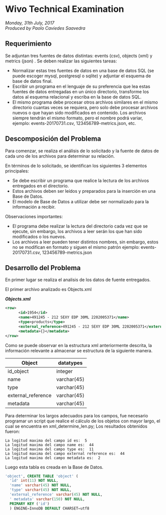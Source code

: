 # Wivo Technical Examination #
*Monday, 31th July, 2017*  
*Produced by Paolo Caviedes Saavedra*

## Requerimiento ##

Se adjuntan tres fuentes de datos distintas: events (csv), objects (xml) y metrics (json) . Se deben realizar las siguientes tareas:  
* Normalizar estas tres fuentes de datos en una base de datos SQL (se puede escoger mysql, postgresql o sqlite) y adjuntar el esquema de base de datos final.  
* Escribir un programa en el lenguaje de su preferencia que lea estas fuentes de datos entregadas en un único directorio, transforme los datos al esquema relacional y escriba en la base de datos SQL.  
* El mismo programa debe procesar otros archivos similares en el mismo directorio cuantas veces se requiera, pero solo debe procesar archivos nuevos o que hayan sido modificados en contenido. Los archivos siempre tendrán el mismo formato, pero el nombre podrá variar, ejemplo: events-20170731.csv, 123456789-metrics.json, etc.

## Descomposición del Problema ##

Para comenzar, se realiza el análisis de lo solicitado y la fuente de datos de cada uno de los archivos para determinar su relación. 

En términos de lo solicitado, se identifican los siguientes 3 elementos principales:  
* Se debe escribir un programa que realice la lectura de los archivos entregados en el directorio.  
* Estos archivos deben ser leídos y preparados para la inserción en una Base de Datos.  
* El modelo de Base de Datos a utilizar debe ser normalizado para la información a recibir.  

Observaciones importantes:  
* El programa debe realizar la lectura del directorio cada vez que se ejecute, sin embargo, los archivos a leer serán los que han sido modificados o los nuevos. 
* Los archivos a leer pueden tener distintos nombres, sin embargo, estos no se modifican en formato y siguen el mismo patrón ejemplo: events-20170731.csv, 123456789-metrics.json

## Desarrollo del Problema ##

En primer lugar se realiza el analisis de los datos de fuente entregados. 

El primer archivo analizado es Objects.xml  

***Objects.xml***

```xml
<row>
	  <id>1954</id>
	  <name>491245 - 212 SEXY EDP 30ML 2202005371</name>
	  <type>products</type>
	  <external_reference>491245 - 212 SEXY EDP 30ML 2202005371</external_reference>
	  <metadata>{}</metadata>
</row>
```

Como se puede observar en la estructura xml anteriormente descrita, la información relevante a almacenar se estructura de la siguiente manera. 

|   Object   | datatypes  |
| ---------- | ---------- |
| id_object  | integer   |
| name   | varchar(45)   |
| type   | varchar(45)   |
| external_reference   | varchar(45)   |
| metadata | varchar(45)   |

Para determinar los largos adecuados para los campos, fue necesario programar un script que realice el cálculo de los objetos con mayor largo, el cual se encuentra en xml_determine_len.py; Los resultados obtenidos fueron:
~~~
La logitud maxima del campo id es:  5
La logitud maxima del campo name es:  44
La logitud maxima del campo type es:  11
La logitud maxima del campo external reference es:  44
La logitud maxima del campo metadata es:  2
~~~

Luego esta tabla es creada en la Base de Datos.

```sql
'object', CREATE TABLE 'object' (
  'id' int(11) NOT NULL,
  'name' varchar(45) NOT NULL,
  'type' varchar(45) NOT NULL,
  'external_reference' varchar(45) NOT NULL,
  ' metadata' varchar(150) NOT NULL,
  PRIMARY KEY ('id')
  ) ENGINE=InnoDB DEFAULT CHARSET=utf8
```

